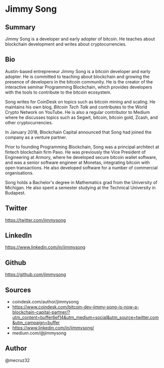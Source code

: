 # Jimmy Song

## Summary
Jimmy Song is a developer and early adopter of bitcoin. He teaches about blockchain development and writes about cryptocurrencies.

## Bio
Austin-based entrepreneur Jimmy Song is a bitcoin developer and early adopter. He is committed to teaching about blockchain and growing the presence of developers in the bitcoin community. He is the creator of the interactive seminar Programming Blockchain, which provides developers with the tools to contribute to the bitcoin ecosystem. 

Song writes for CoinDesk on topics such as bitcoin mining and scaling. He maintains his own blog, *Bitcoin Tech Talk* and contributes to the World Crypto Network on YouTube. He is also a regular contributor to Medium where he discusses topics such as Segwit, bitcoin, bitcoin gold, Zcash, and other cryptocurrencies.

In January 2018, Blockchain Capital announced that Song had joined the company as a venture partner.

Prior to founding Programming Blockchain, Song was a principal architect at fintech blockchain firm Paxo. He was previously the Vice President of Engineering at Armory, where he developed secure bitcoin wallet software, and was a senior software engineer at Monetas, integrating bitcoin with open transactions. He also developed software for a number of commercial organisations.

Song holds a Bachelor's degree in Mathematics grad from the University of Michigan. He also spent a semester studying at the Technical University in Budapest. 

## Twitter
https://twitter.com/jimmysong

## LinkedIn
https://www.linkedin.com/in/jimmysong

## Github
https://github.com/jimmysong

## Sources
- coindesk.com/author/jimmysong
- https://www.coindesk.com/bitcoin-dev-jimmy-song-is-now-a-blockchain-capital-partner/?utm_content=buffer6ef14&utm_medium=social&utm_source=twitter.com&utm_campaign=buffer
- https://www.linkedin.com/in/jimmysong/
- medium.com/@jimmysong

## Author
@mecruz32
